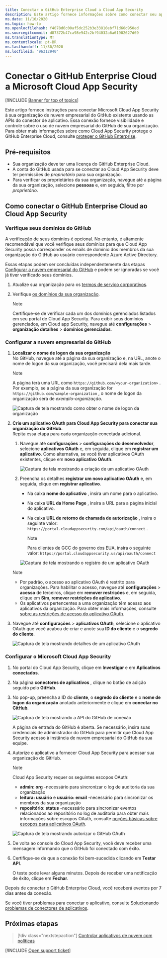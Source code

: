 ```yaml
---
title: Conectar o GitHub Enterprise Cloud a Cloud App Security
description: Este artigo fornece informações sobre como conectar seu aplicativo de nuvem empresarial do GitHub a Cloud App Security usando o conector de API para visibilidade e controle sobre o uso.
ms.date: 11/10/2020
ms.topic: how-to
ms.openlocfilehash: f4078d6c00af5dc252b3e33810ebf71d60d950ed
ms.sourcegitcommit: d87372b47ca98e942c2bf94032a6a61902627d69
ms.translationtype: MT
ms.contentlocale: pt-BR
ms.lasthandoff: 11/30/2020
ms.locfileid: "96312940"
---
```

# <a name="connect-github-enterprise-cloud-to-microsoft-cloud-app-security"></a>Conectar o GitHub Enterprise Cloud a Microsoft Cloud App Security

[!INCLUDE [Banner for top of topics](includes/banner.md)]

Este artigo fornece instruções para conectar Microsoft Cloud App Security à sua organização de nuvem empresarial do GitHub existente usando as APIs do conector de aplicativo. Essa conexão fornece visibilidade e controle sobre o uso de nuvem empresarial do GitHub de sua organização. Para obter mais informações sobre como Cloud App Security protege o GitHub Enterprise Cloud, consulte [proteger o GitHub Enterprise](protect-github.md).

## <a name="prerequisites"></a>Pré-requisitos

- Sua organização deve ter uma licença do GitHub Enterprise Cloud.
- A conta do GitHub usada para se conectar ao Cloud App Security deve ter permissões de *proprietário* para sua organização.
- Para verificar os proprietários da sua organização, navegue até a página da sua organização, selecione **pessoas** e, em seguida, filtre por *proprietário*.

## <a name="how-to-connect-github-enterprise-cloud-to-cloud-app-security"></a>Como conectar o GitHub Enterprise Cloud ao Cloud App Security

### <a name="verify-your-github-domains"></a>Verifique seus domínios do GitHub

A verificação de seus domínios é opcional. No entanto, é altamente recomendável que você verifique seus domínios para que Cloud App Security possa corresponder os emails de domínio dos membros da sua organização do GitHub ao usuário correspondente Azure Active Directory.

Essas etapas podem ser concluídas independentemente das etapas [Configurar a nuvem empresarial do GitHub](#configure-github-enterprise-cloud) e podem ser ignoradas se você já tiver verificado seus domínios.

1. Atualize sua organização para os [termos de serviço corporativos](https://help.github.com/en/github/setting-up-and-managing-organizations-and-teams/upgrading-to-the-corporate-terms-of-service).
1. Verifique [os domínios da sua organização](https://help.github.com/en/github/setting-up-and-managing-organizations-and-teams/verifying-your-organizations-domain).

    > [!NOTE]
    > Certifique-se de verificar cada um dos domínios gerenciados listados em seu portal de Cloud App Security. Para exibir seus domínios gerenciados, em Cloud app Security, navegue até **configurações**  >  **organização detalhes**  >  **domínios gerenciados**.

### <a name="configure-github-enterprise-cloud"></a>Configurar a nuvem empresarial do GitHub

1. **Localizar o nome de logon da sua organização**  
No GitHub, navegue até a página da sua organização e, na URL, anote o nome de logon da sua organização, você precisará dela mais tarde.

    > [!NOTE]
    > A página terá uma URL como `https://github.com/<your-organization>` . Por exemplo, se a página da sua organização for `https://github.com/sample-organization` , o nome de logon da organização será de *exemplo-organização*.

    ![Captura de tela mostrando como obter o nome de logon da organização](media/connect-github-org-login-name.png)

1. **Crie um aplicativo OAuth para Cloud App Security para conectar sua organização do GitHub.**  
Repita essa etapa para cada organização conectada adicional.

    1. Navegue até **configurações**  >  **configurações do desenvolvedor**, selecione **aplicativos OAuth** e, em seguida, clique em **registrar um aplicativo**. Como alternativa, se você tiver aplicativos OAuth existentes, clique em **novo aplicativo OAuth**.

        ![Captura de tela mostrando a criação de um aplicativo OAuth](media/connect-github-create-oauth-app.png)

    1. Preencha os detalhes **registrar um novo aplicativo OAuth** e, em seguida, clique em **registrar aplicativo**.
        - Na caixa **nome do aplicativo** , insira um nome para o aplicativo.
        - Na caixa **URL da Home Page** , insira a URL para a página inicial do aplicativo.
        - Na caixa **URL de retorno de chamada de autorização** , insira o seguinte valor: `https://portal.cloudappsecurity.com/api/oauth/connect` .

            > [!NOTE]
            > Para clientes de GCC do governo dos EUA, insira o seguinte valor: `https://portal.cloudappsecurity.us/api/oauth/connect`

        ![Captura de tela mostrando o registro de um aplicativo OAuth](media/connect-github-register-oauth-app.png)

    > [!NOTE]
    >
    > - Por padrão, o acesso ao aplicativo OAuth é restrito para organizações. Para habilitar o acesso, navegue até **configurações**  >  **acesso** de terceiros, clique em **remover restrições** e, em seguida, clique em **Sim, remover restrições de aplicativo**.
    > - Os aplicativos pertencentes a uma organização têm acesso aos aplicativos da organização. Para obter mais informações, consulte [sobre as restrições de acesso do aplicativo OAuth](https://help.github.com/en/github/setting-up-and-managing-organizations-and-teams/about-oauth-app-access-restrictions).

1. Navegue até **configurações**  >  **aplicativos OAuth**, selecione o aplicativo OAuth que você acabou de criar e anote sua **ID do cliente** e o **segredo do cliente**.

    ![Captura de tela mostrando detalhes de um aplicativo OAuth](media/connect-github-oauth-app-details.png)

### <a name="configure-cloud-app-security"></a>Configurar o Microsoft Cloud App Security

1. No portal do Cloud App Security, clique em **Investigar** e em **Aplicativos conectados**.

1. Na página **conectores de aplicativos** , clique no botão de adição seguido pelo **GitHub**.

1. No pop-up, preencha a ID do **cliente**, o **segredo do cliente** e o **nome de logon da organização** anotado anteriormente e clique em **conectar no GitHub**.

    ![Captura de tela mostrando a API do GitHub de conexão](media/connect-github-connect-app.png)

    A página de entrada do GitHub é aberta. Se necessário, insira suas credenciais de administrador do GitHub para permitir que Cloud App Security acesso à instância de nuvem empresarial do GitHub da sua equipe.

1. Autorize o aplicativo a fornecer Cloud App Security para acessar sua organização do GitHub.

    > [!NOTE]
    > Cloud App Security requer os seguintes escopos OAuth:
    >
    > - **admin: org** -necessário para sincronizar o log de auditoria da sua organização
    > - **leitura: usuário** e **usuário: email** -necessário para sincronizar os membros da sua organização
    > - **repositório: status** -necessário para sincronizar eventos relacionados ao repositório no log de auditoria para obter mais informações sobre escopos OAuth, consulte [noções básicas sobre escopos para aplicativos OAuth](https://developer.github.com/apps/building-oauth-apps/understanding-scopes-for-oauth-apps/).

    ![Captura de tela mostrando autorizar o GitHub OAuth](media/connect-github-authorize-app.png)

1. De volta ao console do Cloud App Security, você deve receber uma mensagem informando que o GitHub foi conectado com êxito.

1. Certifique-se de que a conexão foi bem-sucedida clicando em **Testar API**.

    O teste pode levar alguns minutos. Depois de receber uma notificação de êxito, clique em **Fechar**.

Depois de conectar o GitHub Enterprise Cloud, você receberá eventos por 7 dias antes da conexão.

Se você tiver problemas para conectar o aplicativo, consulte [Solucionando problemas de conectores de aplicativos](troubleshooting-api-connectors-using-error-messages.md).

## <a name="next-steps"></a>Próximas etapas

> [!div class="nextstepaction"]
> [Controlar aplicativos de nuvem com políticas](control-cloud-apps-with-policies.md)

[!INCLUDE [Open support ticket](includes/support.md)]
